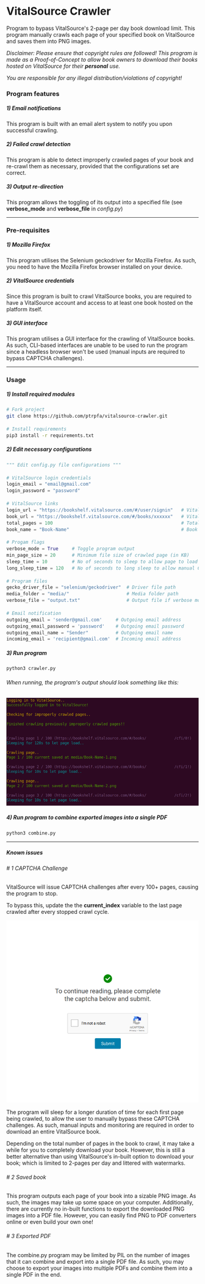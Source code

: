 # VitalSource Crawler

Program to bypass VitalSource's 2-page per day book download limit. This program manually crawls each page of your specified book on VitalSource and saves them into PNG images.

*Disclaimer: Please ensure that copyright rules are followed! This program is made as a Proof-of-Concept to allow book owners to download their books hosted on VitalSource for their **personal** use.*

*You are responsible for any illegal distribution/violations of copyright!*

### Program features
##### 1) Email notifications
This program is built with an email alert system to notify you upon successful crawling.

##### 2) Failed crawl detection
This program is able to detect improperly crawled pages of your book and re-crawl them as necessary, provided that the configurations set are correct.

##### 3) Output re-direction
This program allows the toggling of its output into a specified file (see **verbose_mode** and **verbose_file** in *config.py*)

---
### Pre-requisites
##### 1) Mozilla Firefox

This program utilises the Selenium geckodriver for Mozilla Firefox. As such, you need to have the Mozilla Firefox browser installed on your device.

##### 2) VitalSource credentials

Since this program is built to crawl VitalSource books, you are required to have a VitalSource account and access to at least one book hosted on the platform itself.

##### 3) GUI interface

This program utilises a GUI interface for the crawling of VitalSource books. As such, CLI-based interfaces are unable to be used to run the program since a headless browser won't be used (manual inputs are required to bypass CAPTCHA challenges).

---
### Usage

##### 1) Install required modules

```bash
# Fork project
git clone https://github.com/ptrpfa/vitalsource-crawler.git

# Install requirements
pip3 install -r requirements.txt
```

##### 2) Edit necessary configurations

```python
""" Edit config.py file configurations """
 
# VitalSource login credentials
login_email = "email@gmail.com"
login_password = "password"

# VitalSource links
login_url = "https://bookshelf.vitalsource.com/#/user/signin"   # VitalSource login URL
book_url = "https://bookshelf.vitalsource.com/#/books/xxxxxx"   # VitalSource book URL
total_pages = 100                                               # Total no of pages in book
book_name = "Book-Name"                                         # Book Name

# Progam flags
verbose_mode = True     # Toggle program output
min_page_size = 20      # Minimum file size of crawled page (in KB)
sleep_time = 10         # No of seconds to sleep to allow page to load completely
long_sleep_time = 120   # No of seconds to long sleep to allow manual CAPTCHA challenge completion

# Program files
gecko_driver_file = "selenium/geckodriver"  # Driver file path
media_folder = "media/"                     # Media folder path
verbose_file = "output.txt"                 # Output file if verbose mode set to False

# Email notification
outgoing_email = 'sender@gmail.com'     # Outgoing email address
outgoing_email_password = 'password'    # Outgoing email password
outgoing_email_name = "Sender"          # Outgoing email name
incoming_email = 'recipient@gmail.com'  # Incoming email address
```

##### 3) Run program

```bash
python3 crawler.py
```

###### When running, the program's output should look something like this:

![Example of Program Run](docs/program-run.png)

##### 4) Run program to combine exported images into a single PDF

```bash
python3 combine.py
```
---
##### Known issues

###### # 1 CAPTCHA Challenge

VitalSource will issue CAPTCHA challenges after every 100+ pages, causing the program to stop. 

To bypass this, update the the **current_index** variable to the last page crawled after every stopped crawl cycle.

![Example of CAPTCHA challenge](docs/captcha-message.png)

The program will sleep for a longer duration of time for each first page being crawled, to allow the user to manually bypass these CAPTCHA challenges. As such, manual inputs and monitoring are required in order to download an entire VitalSource book. 

Depending on the total number of pages in the book to crawl, it may take a while for you to completely download your book. However, this is still a better alternative than using VitalSource's in-built option to download your book; which is limited to 2-pages per day and littered with watermarks.

###### # 2 Saved book

This program outputs each page of your book into a sizable PNG image. As such, the images may take up some space on your computer. Additionally, there are currently no in-built functions to export the downloaded PNG images into a PDF file. However, you can easily find PNG to PDF converters online or even build your own one!

###### # 3 Exported PDF

The combine.py program may be limited by PIL on the number of images that it can combine and export into a single PDF file.
As such, you may choose to export your images into multiple PDFs and combine them into a single PDF in the end.